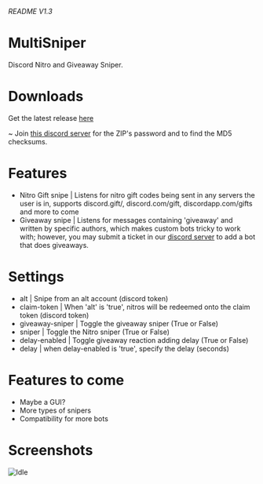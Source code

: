 *README V1.3*
# MultiSniper
Discord Nitro and Giveaway Sniper.

# Downloads
Get the latest release [here](https://github.com/Pr0xyblade/MultiSniper/releases/latest)

~ Join [this discord server](https://discord.gg/MdxAADV) for the ZIP's password and to find the MD5 checksums.

# Features
- Nitro Gift snipe | Listens for nitro gift codes being sent in any servers the user is in, supports discord.gift/, discord.com/gift, discordapp.com/gifts and more to come
- Giveaway snipe | Listens for messages containing 'giveaway' and written by specific authors, which makes custom bots tricky to work with; however, you may submit a ticket in our [discord server](https://discord.gg/aKzQxjy) to add a bot that does giveaways.

# Settings
- alt | Snipe from an alt account (discord token)
- claim-token | When 'alt' is 'true', nitros will be redeemed onto the claim token (discord token)
- giveaway-sniper | Toggle the giveaway sniper (True or False)
- sniper | Toggle the Nitro sniper (True or False)
- delay-enabled | Toggle giveaway reaction adding delay (True or False)
- delay | when delay-enabled is 'true', specify the delay (seconds)

# Features to come
- Maybe a GUI?
- More types of snipers
- Compatibility for more bots

# Screenshots

![Idle](https://gyazo.com/23c89388009effed97f86d628fecd0b6 "ProxyBlade MultiSniper waiting for a nitro code or giveaway.")

